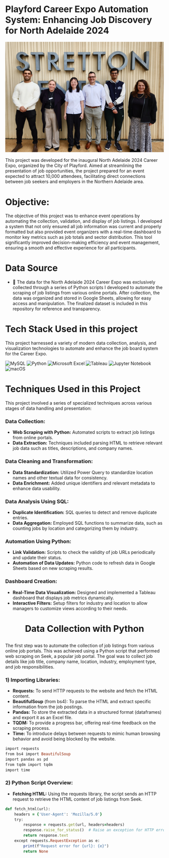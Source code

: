 # Playford Career Expo Automation System: Enhancing Job Discovery for North Adelaide 2024

![Data Analyst Professional](https://github.com/OmarMacPherson/Playford_2024/blob/main/Omar_Macpherson_Playford.jpg)

This project was developed for the inaugural North Adelaide 2024 Career Expo, organized by the City of Playford. Aimed at streamlining the presentation of job opportunities, the project prepared for an event expected to attract 10,000 attendees, facilitating direct connections between job seekers and employers in the Northern Adelaide area.

# Objective: 

The objective of this project was to enhance event operations by automating the collection, validation, and display of job listings. I developed a system that not only ensured all job information was current and properly formatted but also provided event organizers with a real-time dashboard to monitor key metrics such as job totals and sector distribution. This tool significantly improved decision-making efficiency and event management, ensuring a smooth and effective experience for all participants.

# Data Source

- 📁 The data for the North Adelaide 2024 Career Expo was exclusively collected through a series of Python scripts I developed to automate the scraping of job listings from various online portals. After collection, the data was organized and stored in Google Sheets, allowing for easy access and manipulation. The finalized dataset is included in this repository for reference and transparency.

# Tech Stack Used in this project

This project harnessed a variety of modern data collection, analysis, and visualization technologies to automate and enhance the job board system for the Career Expo. 

![MySQL](https://img.shields.io/badge/mysql-4479A1.svg?style=for-the-badge&logo=mysql&logoColor=white)
![Python](https://img.shields.io/badge/python-3670A0?style=for-the-badge&logo=python&logoColor=ffdd54)
![Microsoft Excel](https://img.shields.io/badge/Microsoft_Excel-217346?style=for-the-badge&logo=microsoft-excel&logoColor=white)
![Tableau](https://img.shields.io/badge/Tableau-E97627?style=for-the-badge&logo=Tableau&logoColor=white)
![Jupyter Notebook](https://img.shields.io/badge/jupyter-%23FA0F00.svg?style=for-the-badge&logo=jupyter&logoColor=white)
![macOS](https://img.shields.io/badge/mac%20os-000000?style=for-the-badge&logo=macos&logoColor=F0F0F0)

# Techniques Used in this Project

This project involved a series of specialized techniques across various stages of data handling and presentation:

### **Data Collection:**

* **Web Scraping with Python:** Automated scripts to extract job listings from online portals.
* **Data Extraction:** Techniques included parsing HTML to retrieve relevant job data such as titles, descriptions, and company names.

### **Data Cleaning and Transformation:**

* **Data Standardization:** Utilized Power Query to standardize location names and other textual data for consistency.
* **Data Enrichment:** Added unique identifiers and relevant metadata to enhance data usability.
 
### **Data Analysis Using SQL:**

* **Duplicate Identification:** SQL queries to detect and remove duplicate entries.
* **Data Aggregation:** Employed SQL functions to summarize data, such as counting jobs by location and categorizing them by industry.

### **Automation Using Python:**

* **Link Validation:** Scripts to check the validity of job URLs periodically and update their status.
* **Automation of Data Updates:** Python code to refresh data in Google Sheets based on new scraping results.
 
### **Dashboard Creation:**

* **Real-Time Data Visualization:** Designed and implemented a Tableau dashboard that displays job metrics dynamically.
* **Interactive Filters:** Setup filters for industry and location to allow managers to customize views according to their needs.

# <p align="center"> Data Collection with Python </p>

The first step was to automate the collection of job listings from various online job portals. This was achieved using a Python script that performed web scraping on Seek, a popular job portal. The goal was to collect job details like job title, company name, location, industry, employment type, and job responsibilities.

### 1) Importing Libraries:

* **Requests:** To send HTTP requests to the website and fetch the HTML content.
* **BeautifulSoup** (from bs4): To parse the HTML and extract specific information from the job postings.
* **Pandas:** To store the extracted data in a structured format (dataframes) and export it as an Excel file.
* **TQDM:** To provide a progress bar, offering real-time feedback on the scraping process.
* **Time:** To introduce delays between requests to mimic human browsing behavior and avoid being blocked by the website.

```ruby
import requests
from bs4 import BeautifulSoup
import pandas as pd
from tqdm import tqdm
import time
```

### 2) Python Script Overview:

* **Fetching HTML:** Using the requests library, the script sends an HTTP request to retrieve the HTML content of job listings from Seek.

```ruby
def fetch_html(url):
    headers = {'User-Agent': 'Mozilla/5.0'}
    try:
        response = requests.get(url, headers=headers)
        response.raise_for_status()  # Raise an exception for HTTP errors
        return response.text
    except requests.RequestException as e:
        print(f"Request error for {url}: {e}")
        return None
```
